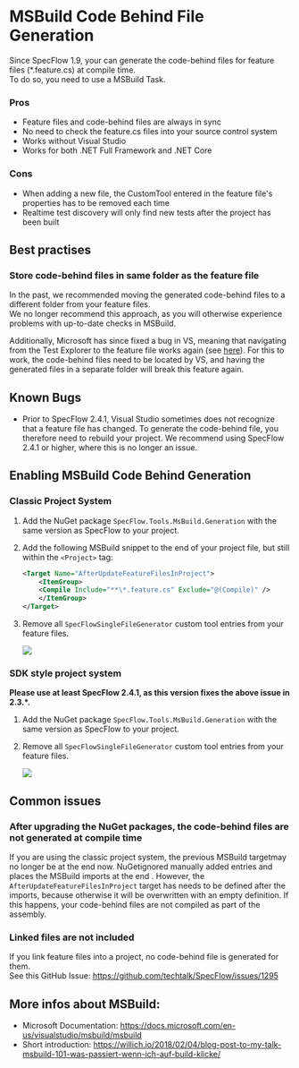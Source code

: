 # MSBuild Code Behind File Generation

Since SpecFlow 1.9, your can  generate the code-behind files for feature files (*.feature.cs) at compile time.  
To do so, you need to use a MSBuild Task.

### Pros

- Feature files and code-behind files are always in sync
- No need to check the feature.cs files into your source control system
- Works without Visual Studio
- Works for both .NET Full Framework and .NET Core

### Cons

- When adding a new file, the CustomTool entered in the feature file's properties has to be removed each time
- Realtime test discovery will only find new tests after the project has been <!-- (re?) -->built

## Best practises

### Store code-behind files in same folder as the feature file

In the past, we recommended moving the generated code-behind files to a different folder from your feature files.  
We no longer recommend this approach, as you will otherwise experience problems with up-to-date checks in MSBuild.

Additionally, Microsoft has since fixed a bug in VS, meaning that navigating from the Test Explorer to the feature file works again (see [here](https://developercommunity.visualstudio.com/content/problem/267390/text-explorer-specflow-tests-goes-to-the-feature-c.html)). For this to work, the code-behind files need to be located by VS, and having the generated files in a separate folder will break this feature again.


## Known Bugs

- Prior to SpecFlow 2.4.1, Visual Studio sometimes does not recognize that a feature file has changed. To generate the code-behind file, you therefore need to rebuild your project. We recommend using SpecFlow 2.4.1 or higher, where this is no longer an issue.

## Enabling MSBuild Code Behind Generation

### Classic Project System

1. Add the NuGet package `SpecFlow.Tools.MsBuild.Generation` with the same version as SpecFlow to your project.
2. Add the following MSBuild snippet to the end of your project file, but still within the `<Project>` tag:

    ``` xml
    <Target Name="AfterUpdateFeatureFilesInProject">
        <ItemGroup>
        <Compile Include="**\*.feature.cs" Exclude="@(Compile)" />
        </ItemGroup>
    </Target>
    ```

3. Remove all `SpecFlowSingleFileGenerator` custom tool entries from your feature files.

    ![](https://www.specflow.org/screenshots/CustomTool.png)


### SDK style project system

__Please use at least SpecFlow 2.4.1, as this version fixes the above issue in 2.3.*.__

1. Add the NuGet package `SpecFlow.Tools.MsBuild.Generation` with the same version as SpecFlow to your project.
1. Remove all `SpecFlowSingleFileGenerator` custom tool entries from your feature files.

    ![](https://www.specflow.org/screenshots/CustomTool.png)

## Common issues

### After upgrading the NuGet packages, the code-behind files are not generated at compile time

If you are using the classic project system, the previous MSBuild targetmay no longer be at the end <!-- OF WHAT? the project file? --> now. NuGetignored manually added entries and places the MSBuild imports at the end <!-- OF WHAT? the project file? -->. However, the `AfterUpdateFeatureFilesInProject` target has needs to be defined after the imports, because otherwise it will be overwritten with an empty definition. If this happens, your code-behind files are not compiled as part of the assembly.

### Linked files are not included

If you link feature files into a project, no code-behind file is generated for them.  
See this GitHub Issue: <https://github.com/techtalk/SpecFlow/issues/1295>

## More infos about MSBuild:

- Microsoft Documentation: <https://docs.microsoft.com/en-us/visualstudio/msbuild/msbuild>
- Short introduction: <https://willich.io/2018/02/04/blog-post-to-my-talk-msbuild-101-was-passiert-wenn-ich-auf-build-klicke/>
